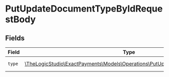 # PutUpdateDocumentTypeByIdRequestBody


## Fields

| Field                                                                                                                                     | Type                                                                                                                                      | Required                                                                                                                                  | Description                                                                                                                               | Example                                                                                                                                   |
| ----------------------------------------------------------------------------------------------------------------------------------------- | ----------------------------------------------------------------------------------------------------------------------------------------- | ----------------------------------------------------------------------------------------------------------------------------------------- | ----------------------------------------------------------------------------------------------------------------------------------------- | ----------------------------------------------------------------------------------------------------------------------------------------- |
| `type`                                                                                                                                    | [\TheLogicStudio\ExactPayments\Models\Operations\PutUpdateDocumentTypeByIdType](../../models/operations/PutUpdateDocumentTypeByIdType.md) | :heavy_check_mark:                                                                                                                        | N/A                                                                                                                                       | drivers-license                                                                                                                           |
